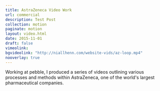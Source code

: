 ```yaml
---
title: AstraZeneca Video Work
url: commercial
description: Test Post
collection: motion
paginate: motion
layout: video.html
date: 2015-11-01
draft: false
vimeolink:
bgvideolink: "http://niallhenn.com/website-vids/az-loop.mp4"
nooverlay: true
---
```

Working at pebble, I produced a series of videos outlining various processes and methods within AstraZeneca, one of the world's largest pharmaceutical companies.